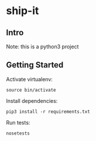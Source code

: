 # ship-it

## Intro

Note: this is a python3 project

## Getting Started

Activate virtualenv:
```
source bin/activate
```

Install dependencies:
```
pip3 install -r requirements.txt
```

Run tests:
```
nosetests
```